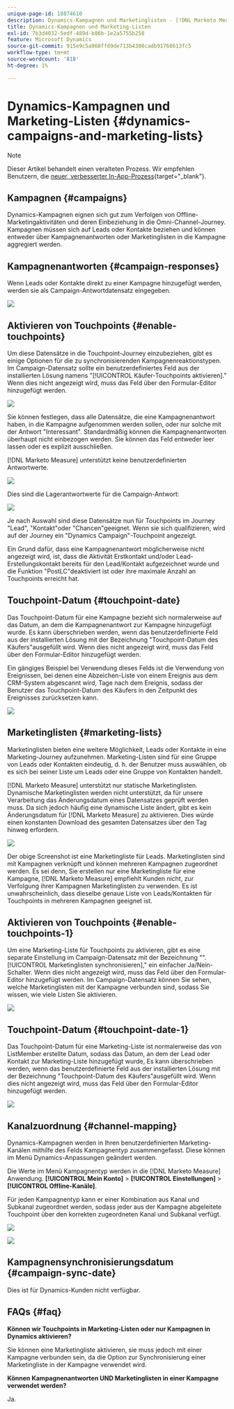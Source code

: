 ```yaml
---
unique-page-id: 18874610
description: Dynamics-Kampagnen und Marketinglisten - [!DNL Marketo Measure]
title: Dynamics-Kampagnen und Marketing-Listen
exl-id: 7b3d4032-5edf-489d-b86b-1e2a5755b258
feature: Microsoft Dynamics
source-git-commit: 915e9c5a968ffd9de713b4308cadb91768613fc5
workflow-type: tm+mt
source-wordcount: '818'
ht-degree: 1%

---
```


# Dynamics-Kampagnen und Marketing-Listen {#dynamics-campaigns-and-marketing-lists}

>[!NOTE]
>
>Dieser Artikel behandelt einen veralteten Prozess. Wir empfehlen Benutzern, die [neuer, verbesserter In-App-Prozess](/help/channel-tracking-and-setup/offline-channels/custom-campaign-sync.md){target="_blank"}.

## Kampagnen {#campaigns}

Dynamics-Kampagnen eignen sich gut zum Verfolgen von Offline-Marketingaktivitäten und deren Einbeziehung in die Omni-Channel-Journey. Kampagnen müssen sich auf Leads oder Kontakte beziehen und können entweder über Kampagnenantworten oder Marketinglisten in die Kampagne aggregiert werden.

## Kampagnenantworten {#campaign-responses}

Wenn Leads oder Kontakte direkt zu einer Kampagne hinzugefügt werden, werden sie als Campaign-Antwortdatensatz eingegeben.

![](assets/1.png)

## Aktivieren von Touchpoints {#enable-touchpoints}

Um diese Datensätze in die Touchpoint-Journey einzubeziehen, gibt es einige Optionen für die zu synchronisierenden Kampagnenreaktionstypen. Im Campaign-Datensatz sollte ein benutzerdefiniertes Feld aus der installierten Lösung namens &quot;[!UICONTROL Käufer-Touchpoints aktivieren].&quot; Wenn dies nicht angezeigt wird, muss das Feld über den Formular-Editor hinzugefügt werden.

![](assets/2.png)

Sie können festlegen, dass alle Datensätze, die eine Kampagnenantwort haben, in die Kampagne aufgenommen werden sollen, oder nur solche mit der Antwort &quot;Interessant&quot;. Standardmäßig können die Kampagnenantworten überhaupt nicht einbezogen werden. Sie können das Feld entweder leer lassen oder es explizit ausschließen.

[!DNL Marketo Measure] unterstützt keine benutzerdefinierten Antwortwerte.

![](assets/3.png)

Dies sind die Lagerantwortwerte für die Campaign-Antwort:

![](assets/4.png)

Je nach Auswahl sind diese Datensätze nun für Touchpoints im Journey &quot;Lead&quot;, &quot;Kontakt&quot;oder &quot;Chancen&quot;geeignet. Wenn sie sich qualifizieren, wird auf der Journey ein &quot;Dynamics Campaign&quot;-Touchpoint angezeigt.

Ein Grund dafür, dass eine Kampagnenantwort möglicherweise nicht angezeigt wird, ist, dass die Aktivität Erstkontakt und/oder Lead-Erstellungskontakt bereits für den Lead/Kontakt aufgezeichnet wurde und die Funktion &quot;PostLC&quot;deaktiviert ist oder ihre maximale Anzahl an Touchpoints erreicht hat.

## Touchpoint-Datum {#touchpoint-date}

Das Touchpoint-Datum für eine Kampagne bezieht sich normalerweise auf das Datum, an dem die Kampagnenantwort zur Kampagne hinzugefügt wurde. Es kann überschrieben werden, wenn das benutzerdefinierte Feld aus der installierten Lösung mit der Bezeichnung &quot;Touchpoint-Datum des Käufers&quot;ausgefüllt wird. Wenn dies nicht angezeigt wird, muss das Feld über den Formular-Editor hinzugefügt werden.

Ein gängiges Beispiel bei Verwendung dieses Felds ist die Verwendung von Ereignissen, bei denen eine Abzeichen-Liste von einem Ereignis aus dem CRM-System abgescannt wird, Tage nach dem Ereignis, sodass der Benutzer das Touchpoint-Datum des Käufers in den Zeitpunkt des Ereignisses zurücksetzen kann.

![](assets/5.png)

## Marketinglisten {#marketing-lists}

Marketinglisten bieten eine weitere Möglichkeit, Leads oder Kontakte in eine Marketing-Journey aufzunehmen. Marketing-Listen sind für eine Gruppe von Leads oder Kontakten eindeutig, d. h. der Benutzer muss auswählen, ob es sich bei seiner Liste um Leads oder eine Gruppe von Kontakten handelt.

[!DNL Marketo Measure] unterstützt nur statische Marketinglisten. Dynamische Marketinglisten werden nicht unterstützt, da für unsere Verarbeitung das Änderungsdatum eines Datensatzes geprüft werden muss. Da sich jedoch häufig eine dynamische Liste ändert, gibt es kein Änderungsdatum für [!DNL Marketo Measure] zu aktivieren. Dies würde einen konstanten Download des gesamten Datensatzes über den Tag hinweg erfordern.

![](assets/6.png)

Der obige Screenshot ist eine Marketingliste für Leads. Marketinglisten sind mit Kampagnen verknüpft und können mehreren Kampagnen zugeordnet werden. Es sei denn, Sie erstellen nur eine Marketingliste für eine Kampagne, [!DNL Marketo Measure] empfiehlt Kunden nicht, zur Verfolgung ihrer Kampagnen Marketinglisten zu verwenden. Es ist unwahrscheinlich, dass dieselbe genaue Liste von Leads/Kontakten für Touchpoints in mehreren Kampagnen geeignet ist.

## Aktivieren von Touchpoints {#enable-touchpoints-1}

Um eine Marketing-Liste für Touchpoints zu aktivieren, gibt es eine separate Einstellung im Campaign-Datensatz mit der Bezeichnung &quot;&quot;.[!UICONTROL Marketinglisten synchronisieren],&quot; ein einfacher Ja/Nein-Schalter. Wenn dies nicht angezeigt wird, muss das Feld über den Formular-Editor hinzugefügt werden. Im Campaign-Datensatz können Sie sehen, welche Marketinglisten mit der Kampagne verbunden sind, sodass Sie wissen, wie viele Listen Sie aktivieren.

![](assets/7.png)

## Touchpoint-Datum {#touchpoint-date-1}

Das Touchpoint-Datum für eine Marketing-Liste ist normalerweise das von ListMember erstellte Datum, sodass das Datum, an dem der Lead oder Kontakt zur Marketing-Liste hinzugefügt wurde, Es kann überschrieben werden, wenn das benutzerdefinierte Feld aus der installierten Lösung mit der Bezeichnung &quot;Touchpoint-Datum des Käufers&quot;ausgefüllt wird. Wenn dies nicht angezeigt wird, muss das Feld über den Formular-Editor hinzugefügt werden.

![](assets/8.png)

## Kanalzuordnung {#channel-mapping}

Dynamics-Kampagnen werden in Ihren benutzerdefinierten Marketing-Kanälen mithilfe des Felds Kampagnentyp zusammengefasst. Diese können im Menü Dynamics-Anpassungen geändert werden.

Die Werte im Menü Kampagnentyp werden in die [!DNL Marketo Measure] Anwendung. **[!UICONTROL Mein Konto]** > **[!UICONTROL Einstellungen]** > **[!UICONTROL Offline-Kanäle]**.

Für jeden Kampagnentyp kann er einer Kombination aus Kanal und Subkanal zugeordnet werden, sodass jeder aus der Kampagne abgeleitete Touchpoint über den korrekten zugeordneten Kanal und Subkanal verfügt.

![](assets/9.png)

![](assets/10.png)

## Kampagnensynchronisierungsdatum {#campaign-sync-date}

Dies ist für Dynamics-Kunden nicht verfügbar.

## FAQs {#faq}

**Können wir Touchpoints in Marketing-Listen oder nur Kampagnen in Dynamics aktivieren?**

Sie können eine Marketingliste aktivieren, sie muss jedoch mit einer Kampagne verbunden sein, da die Option zur Synchronisierung einer Marketingliste in der Kampagne verwendet wird.

**Können Kampagnenantworten UND Marketinglisten in einer Kampagne verwendet werden?**

Ja.
